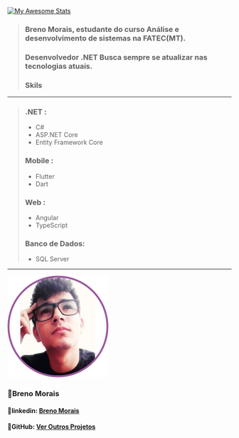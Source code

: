
[![My Awesome Stats](https://awesome-github-stats.azurewebsites.net/user-stats/BREN0-MORAIS?cardType=github&theme=blue-green)](https://git.io/awesome-stats-card)

>### Breno Morais, estudante do  curso Análise e desenvolvimento de sistemas na FATEC(MT).
>### Desenvolvedor .NET  Busca sempre se atualizar nas tecnologias atuais.
>### Skils
*****
>### .NET :
> *  C#
> *  ASP.NET Core
> *  Entity Framework Core
>###  Mobile :
> * Flutter
> * Dart
>###  Web :
> * Angular
> * TypeScript
>###  Banco de Dados:
> * SQL Server
<hr>




<img src="https://github.com/BREN0-MORAIS/CRUD_COVID_CONSULTAS/blob/main/FTBrenoMorais.jpg">
<h3>🧑Breno Morais</h3>
<h4>🔗linkedin: <a href="https://www.linkedin.com/in/breno-morais-79b328167/">Breno Morais<a/></h4> 
<h4>🔗GitHub: <a href="https://github.com/BREN0-MORAIS/">Ver Outros Projetos<a/></h4> 
